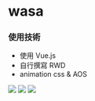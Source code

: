# wasa

### 使用技術
* 使用 Vue.js 
* 自行撰寫 RWD
* animation css & AOS

![](https://i.imgur.com/17QDNkE.png)
![](https://i.imgur.com/VsRv1El.png)
![](https://i.imgur.com/w77U11g.png)
